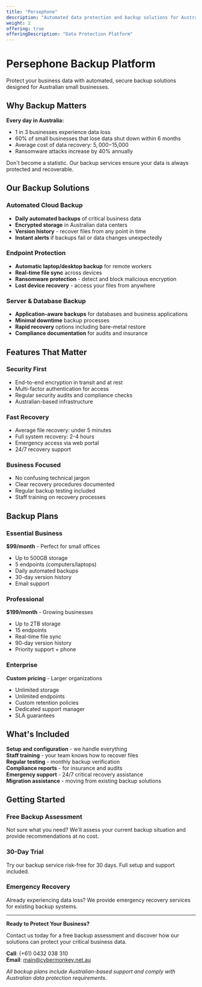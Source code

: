 ```yaml
---
title: "Persephone"
description: "Automated data protection and backup solutions for Australian businesses"
weight: 2
offering: true
offeringDescription: "Data Protection Platform"
---
```


# Persephone Backup Platform

Protect your business data with automated, secure backup solutions designed for Australian small businesses.

## **Why Backup Matters**

**Every day in Australia:**
- 1 in 3 businesses experience data loss
- 60% of small businesses that lose data shut down within 6 months
- Average cost of data recovery: $5,000-$15,000
- Ransomware attacks increase by 40% annually

Don't become a statistic. Our backup services ensure your data is always protected and recoverable.

## **Our Backup Solutions**

### **Automated Cloud Backup**
- **Daily automated backups** of critical business data
- **Encrypted storage** in Australian data centers
- **Version history** - recover files from any point in time
- **Instant alerts** if backups fail or data changes unexpectedly

### **Endpoint Protection**
- **Automatic laptop/desktop backup** for remote workers
- **Real-time file sync** across devices
- **Ransomware protection** - detect and block malicious encryption
- **Lost device recovery** - access your files from anywhere

### **Server & Database Backup**
- **Application-aware backups** for databases and business applications
- **Minimal downtime** backup processes
- **Rapid recovery** options including bare-metal restore
- **Compliance documentation** for audits and insurance

## **Features That Matter**

### Security First
- End-to-end encryption in transit and at rest
- Multi-factor authentication for access
- Regular security audits and compliance checks
- Australian-based infrastructure

### Fast Recovery
- Average file recovery: under 5 minutes
- Full system recovery: 2-4 hours
- Emergency access via web portal
- 24/7 recovery support

### Business Focused
- No confusing technical jargon
- Clear recovery procedures documented
- Regular backup testing included
- Staff training on recovery processes

## Backup Plans

### **Essential Business**
**$99/month** - Perfect for small offices
- Up to 500GB storage
- 5 endpoints (computers/laptops)
- Daily automated backups
- 30-day version history
- Email support

### **Professional**
**$199/month** - Growing businesses
- Up to 2TB storage
- 15 endpoints
- Real-time file sync
- 90-day version history
- Priority support + phone

### **Enterprise**
**Custom pricing** - Larger organizations
- Unlimited storage
- Unlimited endpoints
- Custom retention policies
- Dedicated support manager
- SLA guarantees

## **What's Included**

 **Setup and configuration** - we handle everything  
 **Staff training** - your team knows how to recover files  
 **Regular testing** - monthly backup verification  
 **Compliance reports** - for insurance and audits  
 **Emergency support** - 24/7 critical recovery assistance  
 **Migration assistance** - moving from existing backup solutions  

## **Getting Started**

### **Free Backup Assessment**
Not sure what you need? We'll assess your current backup situation and provide recommendations at no cost.

### **30-Day Trial**
Try our backup service risk-free for 30 days. Full setup and support included.

### **Emergency Recovery**
Already experiencing data loss? We provide emergency recovery services for existing backup systems.

---

**Ready to Protect Your Business?**

Contact us today for a free backup assessment and discover how our solutions can protect your critical business data.

**Call**: (+61) 0432 038 310  
**Email**: [main@cybermonkey.net.au](mailto:main@cybermonkey.net.au)

*All backup plans include Australian-based support and comply with Australian data protection requirements.*